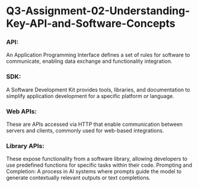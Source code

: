 # Q3-Assignment-02-Understanding-Key-API-and-Software-Concepts

### API: 
An Application Programming Interface defines a set of rules for software to communicate, enabling data exchange and functionality integration.
### SDK: 
A Software Development Kit provides tools, libraries, and documentation to simplify application development for a specific platform or language.
### Web APIs: 
These are APIs accessed via HTTP that enable communication between servers and clients, commonly used for web-based integrations.
### Library APIs: 
These expose functionality from a software library, allowing developers to use predefined functions for specific tasks within their code.
Prompting and Completion: A process in AI systems where prompts guide the model to generate contextually relevant outputs or text completions.
